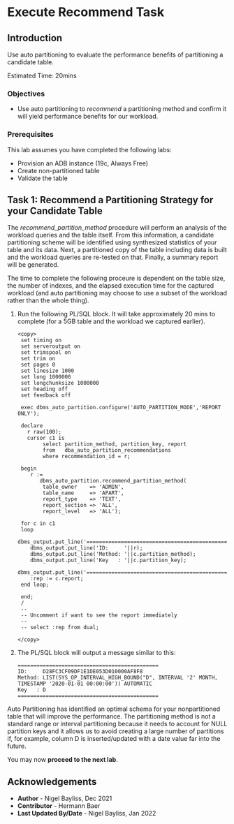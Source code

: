 # Execute Recommend Task

## Introduction

Use auto partitioning to evaluate the performance benefits of partitioning a candidate table.

Estimated Time: 20mins
 
### Objectives
- Use auto partitioning to *recommend* a partitioning method and confirm it will yield performance benefits for our workload.

### Prerequisites
This lab assumes you have completed the following labs:

- Provision an ADB instance (19c, Always Free)
- Create non-partitioned table
- Validate the table

## Task 1: Recommend a Partitioning Strategy for your Candidate Table

The *recommend\_partition\_method* procedure will perform an analysis of the workload queries and the table itself. From this information, a candidate partitioning scheme will be identified using synthesized statistics of your table and its data. Next, a partitioned copy of the table including data is built and the workload queries are re-tested on that. Finally, a summary report will be generated.

The time to complete the following proceure is dependent on the table size, the number of indexes, and the elapsed execution time for the captured workload (and auto partitioning may choose to use a subset of the workload rather than the whole thing). 

1. Run the following PL/SQL block. It will take approximately 20 mins to complete (for a 5GB table and the workload we captured earlier).

    ````
    <copy>
     set timing on
     set serveroutput on
     set trimspool on
     set trim on
     set pages 0
     set linesize 1000
     set long 1000000
     set longchunksize 1000000
     set heading off
     set feedback off
 
     exec dbms_auto_partition.configure('AUTO_PARTITION_MODE','REPORT ONLY');
     
     declare
       r raw(100);
       cursor c1 is
            select partition_method, partition_key, report
            from   dba_auto_partition_recommendations
            where recommendation_id = r;

     begin
        r :=
           dbms_auto_partition.recommend_partition_method(
            table_owner    => 'ADMIN',
            table_name     => 'APART',
            report_type    => 'TEXT',
            report_section => 'ALL',
            report_level   => 'ALL');

     for c in c1
     loop
        dbms_output.put_line('=============================================');
        dbms_output.put_line('ID:     '||r);
        dbms_output.put_line('Method: '||c.partition_method);
        dbms_output.put_line('Key   : '||c.partition_key);
        dbms_output.put_line('=============================================');
        :rep := c.report;
     end loop;

     end;
     /
     --
     -- Uncomment if want to see the report immediately
     --
     -- select :rep from dual;

    </copy>
    ````

2. The PL/SQL block will output a message similar to this:

      `````
      =============================================
      ID:     D28FC3CF09DF1E1DE053D010000AF8F8
      Method: LIST(SYS_OP_INTERVAL_HIGH_BOUND("D", INTERVAL '2' MONTH, TIMESTAMP '2020-01-01 00:00:00')) AUTOMATIC 
      Key   : D
      =============================================
      `````

Auto Partitioning has identified an optimal schema for your nonpartitioned table that will improve the performance. The partitioning method is not a standard range or interval partitioning because it needs to account for NULL partition keys and it allows us to avoid creating a large number of partitions if, for example, column D is inserted/updated with a date value far into the future.

You may now **proceed to the next lab**.

## Acknowledgements
* **Author** - Nigel Bayliss, Dec 2021 
* **Contributor** - Hermann Baer
* **Last Updated By/Date** - Nigel Bayliss, Jan 2022
